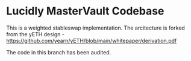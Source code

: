 # Lucidly MasterVault Codebase

This is a weighted stableswap implementation. The arcitecture is forked from the yETH design - https://github.com/yearn/yETH/blob/main/whitepaper/derivation.pdf

The code in this branch has been audited.
